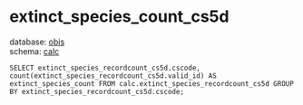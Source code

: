 # extinct_species_count_cs5d
database: [obis](../)  
schema: [calc](calc)  

    SELECT extinct_species_recordcount_cs5d.cscode, count(extinct_species_recordcount_cs5d.valid_id) AS extinct_species_count FROM calc.extinct_species_recordcount_cs5d GROUP BY extinct_species_recordcount_cs5d.cscode;